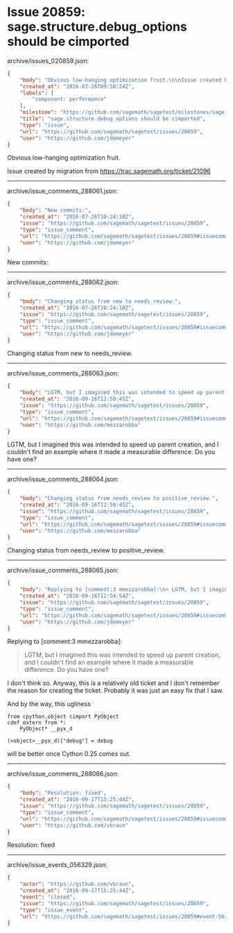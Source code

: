 # Issue 20859: sage.structure.debug_options should be cimported

archive/issues_020859.json:
```json
{
    "body": "Obvious low-hanging optimization fruit.\n\nIssue created by migration from https://trac.sagemath.org/ticket/21096\n\n",
    "created_at": "2016-07-26T09:50:24Z",
    "labels": [
        "component: performance"
    ],
    "milestone": "https://github.com/sagemath/sagetest/milestones/sage-7.3",
    "title": "sage.structure.debug_options should be cimported",
    "type": "issue",
    "url": "https://github.com/sagemath/sagetest/issues/20859",
    "user": "https://github.com/jdemeyer"
}
```
Obvious low-hanging optimization fruit.

Issue created by migration from https://trac.sagemath.org/ticket/21096





---

archive/issue_comments_288061.json:
```json
{
    "body": "New commits:",
    "created_at": "2016-07-26T10:24:10Z",
    "issue": "https://github.com/sagemath/sagetest/issues/20859",
    "type": "issue_comment",
    "url": "https://github.com/sagemath/sagetest/issues/20859#issuecomment-288061",
    "user": "https://github.com/jdemeyer"
}
```

New commits:



---

archive/issue_comments_288062.json:
```json
{
    "body": "Changing status from new to needs_review.",
    "created_at": "2016-07-26T10:24:10Z",
    "issue": "https://github.com/sagemath/sagetest/issues/20859",
    "type": "issue_comment",
    "url": "https://github.com/sagemath/sagetest/issues/20859#issuecomment-288062",
    "user": "https://github.com/jdemeyer"
}
```

Changing status from new to needs_review.



---

archive/issue_comments_288063.json:
```json
{
    "body": "LGTM, but I imagined this was intended to speed up parent creation, and I couldn't find an example where it made a measurable difference. Do you have one?",
    "created_at": "2016-09-16T12:50:45Z",
    "issue": "https://github.com/sagemath/sagetest/issues/20859",
    "type": "issue_comment",
    "url": "https://github.com/sagemath/sagetest/issues/20859#issuecomment-288063",
    "user": "https://github.com/mezzarobba"
}
```

LGTM, but I imagined this was intended to speed up parent creation, and I couldn't find an example where it made a measurable difference. Do you have one?



---

archive/issue_comments_288064.json:
```json
{
    "body": "Changing status from needs_review to positive_review.",
    "created_at": "2016-09-16T12:50:45Z",
    "issue": "https://github.com/sagemath/sagetest/issues/20859",
    "type": "issue_comment",
    "url": "https://github.com/sagemath/sagetest/issues/20859#issuecomment-288064",
    "user": "https://github.com/mezzarobba"
}
```

Changing status from needs_review to positive_review.



---

archive/issue_comments_288065.json:
```json
{
    "body": "Replying to [comment:3 mmezzarobba]:\n> LGTM, but I imagined this was intended to speed up parent creation, and I couldn't find an example where it made a measurable difference. Do you have one?\n\n\nI don't think so. Anyway, this is a relatively old ticket and I don't remember the reason for creating the ticket. Probably it was just an easy fix that I saw.\n\nAnd by the way, this ugliness\n\n```\nfrom cpython.object cimport PyObject\ncdef extern from *:\n    PyObject* __pyx_d\n\n(<object>__pyx_d)[\"debug\"] = debug\n```\nwill be better once Cython 0.25 comes out.",
    "created_at": "2016-09-16T12:54:54Z",
    "issue": "https://github.com/sagemath/sagetest/issues/20859",
    "type": "issue_comment",
    "url": "https://github.com/sagemath/sagetest/issues/20859#issuecomment-288065",
    "user": "https://github.com/jdemeyer"
}
```

Replying to [comment:3 mmezzarobba]:
> LGTM, but I imagined this was intended to speed up parent creation, and I couldn't find an example where it made a measurable difference. Do you have one?


I don't think so. Anyway, this is a relatively old ticket and I don't remember the reason for creating the ticket. Probably it was just an easy fix that I saw.

And by the way, this ugliness

```
from cpython.object cimport PyObject
cdef extern from *:
    PyObject* __pyx_d

(<object>__pyx_d)["debug"] = debug
```
will be better once Cython 0.25 comes out.



---

archive/issue_comments_288066.json:
```json
{
    "body": "Resolution: fixed",
    "created_at": "2016-09-17T15:25:44Z",
    "issue": "https://github.com/sagemath/sagetest/issues/20859",
    "type": "issue_comment",
    "url": "https://github.com/sagemath/sagetest/issues/20859#issuecomment-288066",
    "user": "https://github.com/vbraun"
}
```

Resolution: fixed



---

archive/issue_events_056329.json:
```json
{
    "actor": "https://github.com/vbraun",
    "created_at": "2016-09-17T15:25:44Z",
    "event": "closed",
    "issue": "https://github.com/sagemath/sagetest/issues/20859",
    "type": "issue_event",
    "url": "https://github.com/sagemath/sagetest/issues/20859#event-56329"
}
```
